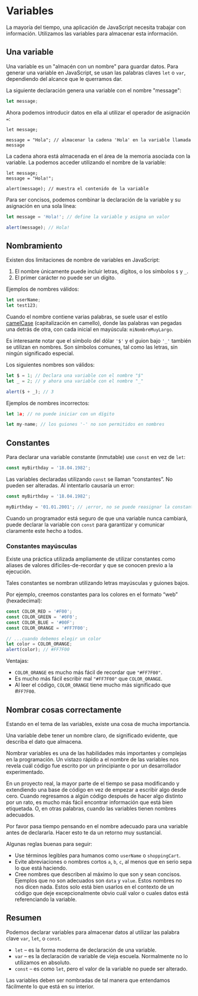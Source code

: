 # Variables

La mayoría del tiempo, una aplicación de JavaScript necesita trabajar con información. Utilizamos las variables para almacenar esta información.

## Una variable

Una variable es un "almacén con un nombre" para guardar datos. Para generar una variable en JavaScript, se usan las palabras claves `let` o `var`, dependiendo del alcance que le querramos dar.

La siguiente declaración genera una variable con el nombre "message":

```js
let message;
```

Ahora podemos introducir datos en ella al utilizar el operador de asignación `=`:

```js{3}
let message;

message = "Hola"; // almacenar la cadena 'Hola' en la variable llamada message
```

La cadena ahora está almacenada en el área de la memoria asociada con la variable. La podemos acceder utilizando el nombre de la variable:

```js{4}
let message;
message = "Hola!";

alert(message); // muestra el contenido de la variable
```

Para ser concisos, podemos combinar la declaración de la variable y su asignación en una sola línea:

```js
let message = 'Hola!'; // define la variable y asigna un valor

alert(message); // Hola!
```

## Nombramiento

Existen dos limitaciones de nombre de variables en JavaScript:

1. El nombre únicamente puede incluir letras, dígitos, o los símbolos `$` y `_`.
2. El primer carácter no puede ser un dígito.

Ejemplos de nombres válidos:

```js
let userName;
let test123;
```

Cuando el nombre contiene varias palabras, se suele usar el estilo [camelCase](https://es.wikipedia.org/wiki/Camel_case) (capitalización en camello), donde las palabras van pegadas una detrás de otra, con cada inicial en mayúscula: `miNombreMuyLargo`.

Es interesante notar que el símbolo del dólar `'$'` y el guion bajo `'_'` también se utilizan en nombres. Son símbolos comunes, tal como las letras, sin ningún significado especial.

Los siguientes nombres son válidos:

```js
let $ = 1; // Declara una variable con el nombre "$"
let _ = 2; // y ahora una variable con el nombre "_"

alert($ + _); // 3
```

Ejemplos de nombres incorrectos:

```js
let 1a; // no puede iniciar con un dígito

let my-name; // los guiones '-' no son permitidos en nombres
```

## Constantes

Para declarar una variable constante (inmutable) use `const` en vez de `let`:

```js
const myBirthday = '18.04.1982';
```

Las variables declaradas utilizando `const` se llaman “constantes”. No pueden ser alteradas. Al intentarlo causaría un error:

```js
const myBirthday = '18.04.1982';

myBirthday = '01.01.2001'; // ¡error, no se puede reasignar la constante!
```

Cuando un programador está seguro de que una variable nunca cambiará, puede declarar la variable con `const` para garantizar y comunicar claramente este hecho a todos.

### Constantes mayúsculas

Existe una práctica utilizada ampliamente de utilizar constantes como aliases de valores difíciles-de-recordar y que se conocen previo a la ejecución.

Tales constantes se nombran utilizando letras mayúsculas y guiones bajos.

Por ejemplo, creemos constantes para los colores en el formato “web” (hexadecimal):

```js
const COLOR_RED = '#F00';
const COLOR_GREEN = '#0F0';
const COLOR_BLUE = '#00F';
const COLOR_ORANGE = '#FF7F00';

// ...cuando debemos elegir un color
let color = COLOR_ORANGE;
alert(color); // #FF7F00
```

Ventajas:

- `COLOR_ORANGE` es mucho más fácil de recordar que `"#FF7F00"`.
- Es mucho más fácil escribir mal `"#FF7F00"` que `COLOR_ORANGE`.
- Al leer el código, `COLOR_ORANGE` tiene mucho más significado que #`FF7F00`.

## Nombrar cosas correctamente

Estando en el tema de las variables, existe una cosa de mucha importancia.

Una variable debe tener un nombre claro, de significado evidente, que describa el dato que almacena.

Nombrar variables es una de las habilidades más importantes y complejas en la programación. Un vistazo rápido a el nombre de las variables nos revela cuál código fue escrito por un principiante o por un desarrollador experimentado.

En un proyecto real, la mayor parte de el tiempo se pasa modificando y extendiendo una base de código en vez de empezar a escribir algo desde cero. Cuando regresamos a algún código después de hacer algo distinto por un rato, es mucho más fácil encontrar información que está bien etiquetada. O, en otras palabras, cuando las variables tienen nombres adecuados.

Por favor pasa tiempo pensando en el nombre adecuado para una variable antes de declararla. Hacer esto te da un retorno muy sustancial.

Algunas reglas buenas para seguir:

- Use términos legibles para humanos como `userName` o `shoppingCart`.
- Evite abreviaciones o nombres cortos `a`, `b`, `c`, al menos que en serio sepa lo que está haciendo.
- Cree nombres que describen al máximo lo que son y sean concisos. Ejemplos que no son adecuados son `data` y `value`. Estos nombres no nos dicen nada. Estos solo está bien usarlos en el contexto de un código que deje excepcionalmente obvio cuál valor o cuales datos está referenciando la variable.

## Resumen

Podemos declarar variables para almacenar datos al utilizar las palabra clave `var`, `let`, o `const`.

- `let` – es la forma moderna de declaración de una variable.
- `var` – es la declaración de variable de vieja escuela. Normalmente no lo utilizamos en absoluto.
- `const` – es como `let`, pero el valor de la variable no puede ser alterado.

Las variables deben ser nombradas de tal manera que entendamos fácilmente lo que está en su interior.

